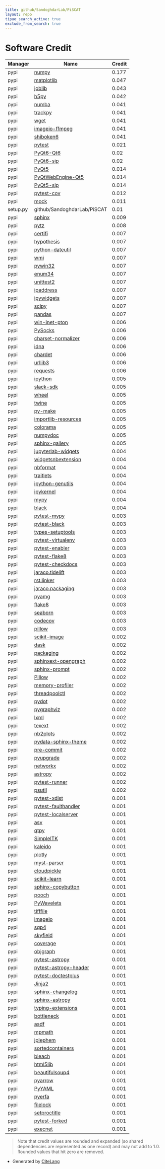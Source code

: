 ```yaml
---
title: github/SandoghdarLab/PiSCAT
layout: repo
tipue_search_active: true
exclude_from_search: true
---
```

# Software Credit

|Manager|Name|Credit|
|-------|----|------|
|pypi|[numpy](https://www.numpy.org)|0.177|
|pypi|[matplotlib](https://matplotlib.org)|0.047|
|pypi|[joblib](https://joblib.readthedocs.io)|0.043|
|pypi|[h5py](http://www.h5py.org)|0.042|
|pypi|[numba](https://numba.pydata.org)|0.041|
|pypi|[trackpy](https://github.com/soft-matter/trackpy)|0.041|
|pypi|[wget](http://bitbucket.org/techtonik/python-wget/)|0.041|
|pypi|[imageio-ffmpeg](https://github.com/imageio/imageio-ffmpeg)|0.041|
|pypi|[shiboken6](https://pypi.org/project/shiboken6)|0.041|
|pypi|[pytest](https://docs.pytest.org/en/latest/)|0.021|
|pypi|[PyQt6-Qt6](https://pypi.org/project/PyQt6-Qt6)|0.02|
|pypi|[PyQt6-sip](https://pypi.org/project/PyQt6-sip)|0.02|
|pypi|[PyQt5](https://pypi.org/project/PyQt5)|0.014|
|pypi|[PyQtWebEngine-Qt5](https://pypi.org/project/PyQtWebEngine-Qt5)|0.014|
|pypi|[PyQt5-sip](https://pypi.org/project/PyQt5-sip)|0.014|
|pypi|[pytest-cov](https://pypi.org/project/pytest-cov)|0.012|
|pypi|[mock](https://pypi.org/project/mock)|0.011|
|setup.py|github/SandoghdarLab/PiSCAT|0.01|
|pypi|[sphinx](https://pypi.org/project/sphinx)|0.009|
|pypi|[pytz](https://pypi.org/project/pytz)|0.008|
|pypi|[certifi](https://pypi.org/project/certifi)|0.007|
|pypi|[hypothesis](https://pypi.org/project/hypothesis)|0.007|
|pypi|[python-dateutil](https://pypi.org/project/python-dateutil)|0.007|
|pypi|[wmi](https://pypi.org/project/wmi)|0.007|
|pypi|[pywin32](https://pypi.org/project/pywin32)|0.007|
|pypi|[enum34](https://pypi.org/project/enum34)|0.007|
|pypi|[unittest2](https://pypi.org/project/unittest2)|0.007|
|pypi|[ipaddress](https://pypi.org/project/ipaddress)|0.007|
|pypi|[ipywidgets](http://ipython.org)|0.007|
|pypi|[scipy](https://www.scipy.org)|0.007|
|pypi|[pandas](https://pandas.pydata.org)|0.007|
|pypi|[win-inet-pton](https://pypi.org/project/win-inet-pton)|0.006|
|pypi|[PySocks](https://pypi.org/project/PySocks)|0.006|
|pypi|[charset-normalizer](https://pypi.org/project/charset-normalizer)|0.006|
|pypi|[idna](https://pypi.org/project/idna)|0.006|
|pypi|[chardet](https://pypi.org/project/chardet)|0.006|
|pypi|[urllib3](https://pypi.org/project/urllib3)|0.006|
|pypi|[requests](https://requests.readthedocs.io)|0.006|
|pypi|[ipython](https://pypi.org/project/ipython)|0.005|
|pypi|[slack-sdk](https://pypi.org/project/slack-sdk)|0.005|
|pypi|[wheel](https://pypi.org/project/wheel)|0.005|
|pypi|[twine](https://pypi.org/project/twine)|0.005|
|pypi|[py-make](https://pypi.org/project/py-make)|0.005|
|pypi|[importlib-resources](https://pypi.org/project/importlib-resources)|0.005|
|pypi|[colorama](https://pypi.org/project/colorama)|0.005|
|pypi|[numpydoc](https://pypi.org/project/numpydoc)|0.005|
|pypi|[sphinx-gallery](https://pypi.org/project/sphinx-gallery)|0.005|
|pypi|[jupyterlab-widgets](https://pypi.org/project/jupyterlab-widgets)|0.004|
|pypi|[widgetsnbextension](https://pypi.org/project/widgetsnbextension)|0.004|
|pypi|[nbformat](https://pypi.org/project/nbformat)|0.004|
|pypi|[traitlets](https://pypi.org/project/traitlets)|0.004|
|pypi|[ipython-genutils](https://pypi.org/project/ipython-genutils)|0.004|
|pypi|[ipykernel](https://pypi.org/project/ipykernel)|0.004|
|pypi|[mypy](https://pypi.org/project/mypy)|0.004|
|pypi|[black](https://pypi.org/project/black)|0.004|
|pypi|[pytest-mypy](https://pypi.org/project/pytest-mypy)|0.003|
|pypi|[pytest-black](https://pypi.org/project/pytest-black)|0.003|
|pypi|[types-setuptools](https://pypi.org/project/types-setuptools)|0.003|
|pypi|[pytest-virtualenv](https://pypi.org/project/pytest-virtualenv)|0.003|
|pypi|[pytest-enabler](https://pypi.org/project/pytest-enabler)|0.003|
|pypi|[pytest-flake8](https://pypi.org/project/pytest-flake8)|0.003|
|pypi|[pytest-checkdocs](https://pypi.org/project/pytest-checkdocs)|0.003|
|pypi|[jaraco.tidelift](https://pypi.org/project/jaraco.tidelift)|0.003|
|pypi|[rst.linker](https://pypi.org/project/rst.linker)|0.003|
|pypi|[jaraco.packaging](https://pypi.org/project/jaraco.packaging)|0.003|
|pypi|[pyamg](https://pypi.org/project/pyamg)|0.003|
|pypi|[flake8](https://pypi.org/project/flake8)|0.003|
|pypi|[seaborn](https://pypi.org/project/seaborn)|0.003|
|pypi|[codecov](https://pypi.org/project/codecov)|0.003|
|pypi|[pillow](https://pypi.org/project/pillow)|0.003|
|pypi|[scikit-image](https://scikit-image.org)|0.002|
|pypi|[dask](https://pypi.org/project/dask)|0.002|
|pypi|[packaging](https://pypi.org/project/packaging)|0.002|
|pypi|[sphinxext-opengraph](https://pypi.org/project/sphinxext-opengraph)|0.002|
|pypi|[sphinx-prompt](https://pypi.org/project/sphinx-prompt)|0.002|
|pypi|[Pillow](https://pypi.org/project/Pillow)|0.002|
|pypi|[memory-profiler](https://pypi.org/project/memory-profiler)|0.002|
|pypi|[threadpoolctl](https://pypi.org/project/threadpoolctl)|0.002|
|pypi|[pydot](https://pypi.org/project/pydot)|0.002|
|pypi|[pygraphviz](https://pypi.org/project/pygraphviz)|0.002|
|pypi|[lxml](https://pypi.org/project/lxml)|0.002|
|pypi|[texext](https://pypi.org/project/texext)|0.002|
|pypi|[nb2plots](https://pypi.org/project/nb2plots)|0.002|
|pypi|[pydata-sphinx-theme](https://pypi.org/project/pydata-sphinx-theme)|0.002|
|pypi|[pre-commit](https://pypi.org/project/pre-commit)|0.002|
|pypi|[pyupgrade](https://pypi.org/project/pyupgrade)|0.002|
|pypi|[networkx](https://networkx.org/)|0.002|
|pypi|[astropy](http://astropy.org)|0.002|
|pypi|[pytest-runner](https://github.com/pytest-dev/pytest-runner/)|0.002|
|pypi|[psutil](https://github.com/giampaolo/psutil)|0.002|
|pypi|[pytest-xdist](https://github.com/pytest-dev/pytest-xdist)|0.001|
|pypi|[pytest-faulthandler](https://pypi.org/project/pytest-faulthandler)|0.001|
|pypi|[pytest-localserver](https://pypi.org/project/pytest-localserver)|0.001|
|pypi|[asv](https://pypi.org/project/asv)|0.001|
|pypi|[qtpy](https://pypi.org/project/qtpy)|0.001|
|pypi|[SimpleITK](https://pypi.org/project/SimpleITK)|0.001|
|pypi|[kaleido](https://pypi.org/project/kaleido)|0.001|
|pypi|[plotly](https://pypi.org/project/plotly)|0.001|
|pypi|[myst-parser](https://pypi.org/project/myst-parser)|0.001|
|pypi|[cloudpickle](https://pypi.org/project/cloudpickle)|0.001|
|pypi|[scikit-learn](https://pypi.org/project/scikit-learn)|0.001|
|pypi|[sphinx-copybutton](https://pypi.org/project/sphinx-copybutton)|0.001|
|pypi|[pooch](https://pypi.org/project/pooch)|0.001|
|pypi|[PyWavelets](https://pypi.org/project/PyWavelets)|0.001|
|pypi|[tifffile](https://pypi.org/project/tifffile)|0.001|
|pypi|[imageio](https://pypi.org/project/imageio)|0.001|
|pypi|[sgp4](https://pypi.org/project/sgp4)|0.001|
|pypi|[skyfield](https://pypi.org/project/skyfield)|0.001|
|pypi|[coverage](https://pypi.org/project/coverage)|0.001|
|pypi|[objgraph](https://pypi.org/project/objgraph)|0.001|
|pypi|[pytest-astropy](https://pypi.org/project/pytest-astropy)|0.001|
|pypi|[pytest-astropy-header](https://pypi.org/project/pytest-astropy-header)|0.001|
|pypi|[pytest-doctestplus](https://pypi.org/project/pytest-doctestplus)|0.001|
|pypi|[Jinja2](https://pypi.org/project/Jinja2)|0.001|
|pypi|[sphinx-changelog](https://pypi.org/project/sphinx-changelog)|0.001|
|pypi|[sphinx-astropy](https://pypi.org/project/sphinx-astropy)|0.001|
|pypi|[typing-extensions](https://pypi.org/project/typing-extensions)|0.001|
|pypi|[bottleneck](https://pypi.org/project/bottleneck)|0.001|
|pypi|[asdf](https://pypi.org/project/asdf)|0.001|
|pypi|[mpmath](https://pypi.org/project/mpmath)|0.001|
|pypi|[jplephem](https://pypi.org/project/jplephem)|0.001|
|pypi|[sortedcontainers](https://pypi.org/project/sortedcontainers)|0.001|
|pypi|[bleach](https://pypi.org/project/bleach)|0.001|
|pypi|[html5lib](https://pypi.org/project/html5lib)|0.001|
|pypi|[beautifulsoup4](https://pypi.org/project/beautifulsoup4)|0.001|
|pypi|[pyarrow](https://pypi.org/project/pyarrow)|0.001|
|pypi|[PyYAML](https://pypi.org/project/PyYAML)|0.001|
|pypi|[pyerfa](https://pypi.org/project/pyerfa)|0.001|
|pypi|[filelock](https://pypi.org/project/filelock)|0.001|
|pypi|[setproctitle](https://pypi.org/project/setproctitle)|0.001|
|pypi|[pytest-forked](https://pypi.org/project/pytest-forked)|0.001|
|pypi|[execnet](https://pypi.org/project/execnet)|0.001|


> Note that credit values are rounded and expanded (so shared dependencies are represented as one record) and may not add to 1.0. Rounded values that hit zero are removed.


- Generated by [CiteLang](https://github.com/vsoch/citelang)
